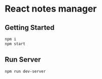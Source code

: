 # React notes manager

## Getting Started
```bash
npm i
npm start
```
## Run Server
```bash
npm run dev-server
```
